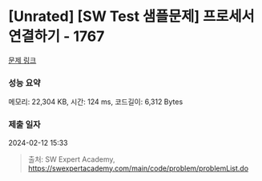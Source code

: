 # [Unrated] [SW Test 샘플문제] 프로세서 연결하기 - 1767 

[문제 링크](https://swexpertacademy.com/main/code/problem/problemDetail.do?contestProbId=AV4suNtaXFEDFAUf) 

### 성능 요약

메모리: 22,304 KB, 시간: 124 ms, 코드길이: 6,312 Bytes

### 제출 일자

2024-02-12 15:33



> 출처: SW Expert Academy, https://swexpertacademy.com/main/code/problem/problemList.do